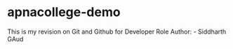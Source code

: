 # apnacollege-demo
This is my revision on Git and Github for Developer Role
Author: - Siddharth GAud
